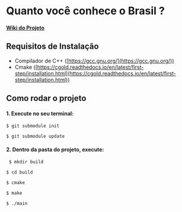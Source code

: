 # Quanto você conhece o Brasil ?
#### [Wiki do Projeto](https://github.com/EDAII/Lista1_NataliaRodrigues_MarthaDantas/wiki/Quanto-voc%C3%AA-conhece-o-Brasil%3F)

## Requisitos de Instalação

* Compilador de C++ ([https://gcc.gnu.org/](https://gcc.gnu.org/))
* Cmake ([https://cgold.readthedocs.io/en/latest/first-step/installation.html](https://cgold.readthedocs.io/en/latest/first-step/installation.html))

## Como rodar o projeto 

#### 1. Execute no seu terminal:

``$ git submodule init``

``$ git submodule update``

#### 2. Dentro da pasta do projeto, execute:
 
 `` $ mkdir build``
 
 ``$ cd build``
 
 ``$ cmake``
 
 ``$ make`` 
 
 ``$ ./main``

